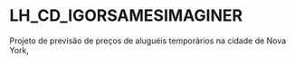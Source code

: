 # LH_CD_IGORSAMESIMAGINER
Projeto de previsão de preços de aluguéis temporários na cidade de Nova York,

